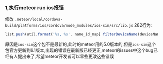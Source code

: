 ### 1,执行meteor run ios报错

修改 `.meteor/local/cordova-build/platforms/ios/cordova/node_modules/ios-sim/src/lib.js` 282行为:

```js
list.push(util.format('%s, %s', name_id_map[ filterDeviceName(deviceName) ].replace(/^com.apple.CoreSimulator.SimDeviceType./, ''), runtime.replace(/^iOS /, '')));
```
原因是`ios-sim`这个包不是最新的,此时的meteor用的5.0版本的,但是`ios-sim`这个包官方更新到6.1版本,出现的错误在最新版已经更正,meteor的issues中这个bug已经有人提出来了,希望meteor开发者可以早些更改这些错误